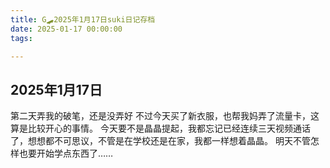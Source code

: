 ```yaml
---
title: G🛹2025年1月17日suki日记存档
date: 2025-01-17 00:00:00
tags:

---
```


## 2025年1月17日
第二天弄我的破笔，还是没弄好
不过今天买了新衣服，也帮我妈弄了流量卡，这算是比较开心的事情。
今天要不是晶晶提起，我都忘记已经连续三天视频通话了，想想都不可思议，不管是在学校还是在家，我都一样想着晶晶。
明天不管怎样也要开始学点东西了……